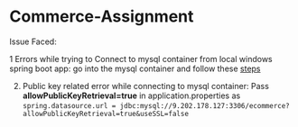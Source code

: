 # Commerce-Assignment

Issue Faced:

1 Errors while trying to Connect to mysql container from local windows spring boot app: go into the mysql container and follow these [steps](https://stackoverflow.com/a/22605418/6407858)

2. Public key related error while connecting to mysql container: Pass **allowPublicKeyRetrieval=true** in application.properties as `spring.datasource.url = jdbc:mysql://9.202.178.127:3306/ecommerce?allowPublicKeyRetrieval=true&useSSL=false
`
